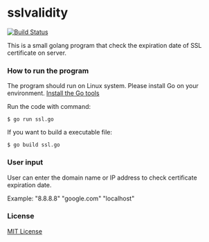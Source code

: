 # sslvalidity
[![Build Status](https://travis-ci.org/athrunecho/sslvalidity.svg?branch=master)](https://travis-ci.org/athrunecho/sslvalidity)

This is a small golang program that check the expiration date of SSL certificate on server.

### How to run the program

The program should run on Linux system. Please install Go on your environment. [Install the Go tools](https://golang.org/doc/install)

Run the code with command:

 	$ go run ssl.go

If you want to build a executable file:

 	$ go build ssl.go

### User input

User can enter the domain name or IP address to check certificate expiration date.

Example:
	"8.8.8.8"
	"google.com"
	"localhost"

### License
[MIT License](./LICENSE)
